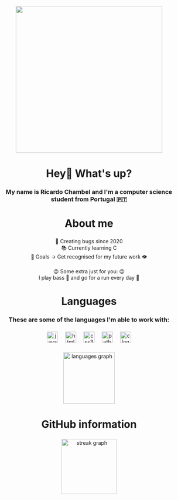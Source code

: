 <div align="center">
  <img height="400" src="https://mir-s3-cdn-cf.behance.net/project_modules/disp/550a2f37061861.5733485064a6d.gif"  />
</div>

###

<h1 align="center">Hey👋 What's up?</h1>

###

<h3 align="center">My name is Ricardo Chambel and I'm a computer science student from Portugal 🇵🇹</h3>

###

<h1 align="center">About me</h1>

###

<p align="center">🤔 Creating bugs since 2020<br>    📚 Currently learning C<br>    🎯 Goals -> Get recognised for my future work 👁️<br><br>    😉 Some extra just for you: 😉<br> I play bass 🎸 and go for a run every day 💪</p>

###

<h1 align="center">Languages</h1>

###

<h3 align="center">These are some of the languages I'm able to work with:</h3>

###

<div align="center">
  <img src="https://cdn.jsdelivr.net/gh/devicons/devicon/icons/javascript/javascript-plain.svg" height="30" alt="javascript logo"  />
  <img width="12" />
  <img src="https://cdn.jsdelivr.net/gh/devicons/devicon/icons/html5/html5-original.svg" height="30" alt="html5 logo"  />
  <img width="12" />
  <img src="https://cdn.jsdelivr.net/gh/devicons/devicon/icons/css3/css3-original.svg" height="30" alt="css3 logo"  />
  <img width="12" />
  <img src="https://cdn.jsdelivr.net/gh/devicons/devicon/icons/python/python-original.svg" height="30" alt="python logo"  />
  <img width="12" />
  <img src="https://cdn.jsdelivr.net/gh/devicons/devicon/icons/c/c-original.svg" height="30" alt="c logo"  />
</div>

###

<div align="center">
  <img src="https://github-readme-stats.vercel.app/api/top-langs?username=RicardoChambel&locale=en&hide_title=true&layout=compact&card_width=320&langs_count=5&theme=synthwave&hide_border=true&order=2" height="140" alt="languages graph"  />
</div>

###

<div align="center">
</div>

###

<h1 align="center">GitHub information</h1>

###

<div align="center">
  <img src="https://streak-stats.demolab.com?user=RicardoChambel&locale=en&mode=daily&theme=synthwave&hide_border=true&border_radius=20&date_format=j%20M%5B%20Y%5D" height="150" alt="streak graph"  />
</div>

###

<h1 align="center"></h1>
